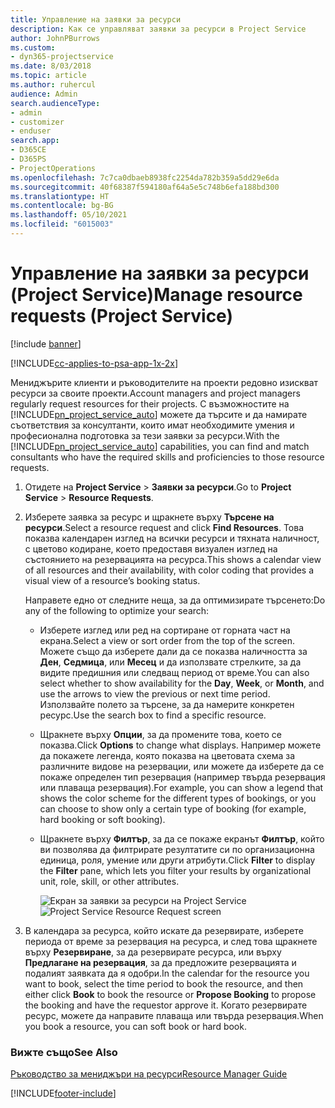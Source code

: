 ```yaml
---
title: Управление на заявки за ресурси
description: Как се управляват заявки за ресурси в Project Service
author: JohnPBurrows
ms.custom:
- dyn365-projectservice
ms.date: 8/03/2018
ms.topic: article
ms.author: ruhercul
audience: Admin
search.audienceType:
- admin
- customizer
- enduser
search.app:
- D365CE
- D365PS
- ProjectOperations
ms.openlocfilehash: 7c7ca0dbaeb8938fc2254da782b359a5dd29e6da
ms.sourcegitcommit: 40f68387f594180af64a5e5c748b6efa188bd300
ms.translationtype: HT
ms.contentlocale: bg-BG
ms.lasthandoff: 05/10/2021
ms.locfileid: "6015003"
---
```

# <a name="manage-resource-requests-project-service"></a><span data-ttu-id="2ef09-103">Управление на заявки за ресурси (Project Service)</span><span class="sxs-lookup"><span data-stu-id="2ef09-103">Manage resource requests (Project Service)</span></span>

[!include [banner](../includes/psa-now-project-operations.md)]

[!INCLUDE[cc-applies-to-psa-app-1x-2x](../includes/cc-applies-to-psa-app-1x-2x.md)]

<span data-ttu-id="2ef09-104">Мениджърите клиенти и ръководителите на проекти редовно изискват ресурси за своите проекти.</span><span class="sxs-lookup"><span data-stu-id="2ef09-104">Account managers and project managers regularly request resources for their projects.</span></span> <span data-ttu-id="2ef09-105">С възможностите на [!INCLUDE[pn_project_service_auto](../includes/pn-project-service-auto.md)] можете да търсите и да намирате съответствия за консултанти, които имат необходимите умения и професионална подготовка за тези заявки за ресурси.</span><span class="sxs-lookup"><span data-stu-id="2ef09-105">With the [!INCLUDE[pn_project_service_auto](../includes/pn-project-service-auto.md)] capabilities, you can find and match consultants who have the required skills and proficiencies to those resource requests.</span></span>  
  
1. <span data-ttu-id="2ef09-106">Отидете на **Project Service** > **Заявки за ресурси**.</span><span class="sxs-lookup"><span data-stu-id="2ef09-106">Go to **Project Service** > **Resource Requests**.</span></span>  
  
2. <span data-ttu-id="2ef09-107">Изберете заявка за ресурс и щракнете върху **Търсене на ресурси**.</span><span class="sxs-lookup"><span data-stu-id="2ef09-107">Select a resource request and click **Find Resources**.</span></span> <span data-ttu-id="2ef09-108">Това показва календарен изглед на всички ресурси и тяхната наличност, с цветово кодиране, което предоставя визуален изглед на състоянието на резервацията на ресурса.</span><span class="sxs-lookup"><span data-stu-id="2ef09-108">This shows a calendar view of all resources and their availability, with color coding that provides a visual view of a resource’s booking status.</span></span>  
  
    <span data-ttu-id="2ef09-109">Направете едно от следните неща, за да оптимизирате търсенето:</span><span class="sxs-lookup"><span data-stu-id="2ef09-109">Do any of the following to optimize your search:</span></span>  
  
   -   <span data-ttu-id="2ef09-110">Изберете изглед или ред на сортиране от горната част на екрана.</span><span class="sxs-lookup"><span data-stu-id="2ef09-110">Select a view or sort order from the top of the screen.</span></span> <span data-ttu-id="2ef09-111">Можете също да изберете дали да се показва наличността за **Ден**, **Седмица**, или **Месец** и да използвате стрелките, за да видите предишния или следващ период от време.</span><span class="sxs-lookup"><span data-stu-id="2ef09-111">You can also select whether to show availability for the **Day**, **Week**, or **Month**, and use the arrows to view the previous or next time period.</span></span> <span data-ttu-id="2ef09-112">Използвайте полето за търсене, за да намерите конкретен ресурс.</span><span class="sxs-lookup"><span data-stu-id="2ef09-112">Use the search box to find a specific resource.</span></span>  
  
   -   <span data-ttu-id="2ef09-113">Щракнете върху **Опции**, за да промените това, което се показва.</span><span class="sxs-lookup"><span data-stu-id="2ef09-113">Click **Options** to change what displays.</span></span> <span data-ttu-id="2ef09-114">Например можете да покажете легенда, която показва на цветовата схема за различните видове на резервации, или можете да изберете да се покаже определен тип резервация (например твърда резервация или плаваща резервация).</span><span class="sxs-lookup"><span data-stu-id="2ef09-114">For example, you can show a legend that shows the color scheme for the different types of bookings, or you can choose to show only a certain type of booking (for example, hard booking or soft booking).</span></span>  
  
   -   <span data-ttu-id="2ef09-115">Щракнете върху **Филтър**, за да се покаже екранът **Филтър**, който ви позволява да филтрирате резултатите си по организационна единица, роля, умение или други атрибути.</span><span class="sxs-lookup"><span data-stu-id="2ef09-115">Click **Filter** to display the **Filter** pane, which lets you filter your results by organizational unit, role, skill, or other attributes.</span></span>  
  
       <span data-ttu-id="2ef09-116">![Екран за заявки за ресурси на Project Service](../psa/media/project-service-resource-request-screen.png "Екран за заявки за ресурси на Project Service")</span><span class="sxs-lookup"><span data-stu-id="2ef09-116">![Project Service Resource Request screen](../psa/media/project-service-resource-request-screen.png "Project Service Resource Request screen")</span></span>  
  
3. <span data-ttu-id="2ef09-117">В календара за ресурса, който искате да резервирате, изберете периода от време за резервация на ресурса, и след това щракнете върху **Резервиране**, за да резервирате ресурса, или върху **Предлагане на резервация**, за да предложите резервацията и подалият заявката да я одобри.</span><span class="sxs-lookup"><span data-stu-id="2ef09-117">In the calendar for the resource you want to book, select the time period to book the resource, and then either click **Book** to book the resource or **Propose Booking** to propose the booking and have the requestor approve it.</span></span> <span data-ttu-id="2ef09-118">Когато резервирате ресурс, можете да направите плаваща или твърда резервация.</span><span class="sxs-lookup"><span data-stu-id="2ef09-118">When you book a resource, you can soft book or hard book.</span></span>  
  
### <a name="see-also"></a><span data-ttu-id="2ef09-119">Вижте също</span><span class="sxs-lookup"><span data-stu-id="2ef09-119">See Also</span></span>  
 [<span data-ttu-id="2ef09-120">Ръководство за мениджъри на ресурси</span><span class="sxs-lookup"><span data-stu-id="2ef09-120">Resource Manager Guide</span></span>](../psa/resource-manager-guide.md)


[!INCLUDE[footer-include](../includes/footer-banner.md)]